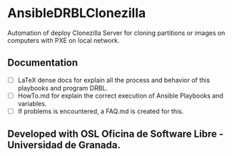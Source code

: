 # AnsibleDRBLClonezilla
Automation of deploy Clonezilla Server for cloning partitions or images on computers with PXE on local network.


## Documentation
- [ ] LaTeX dense docs for explain all the process and behavior of this playbooks and program DRBL.
- [ ] HowTo.md for explain the correct execution of Ansible Playbooks and variables.
- [ ] If problems is encountered, a FAQ.md is created for this.

## Developed with OSL Oficina de Software Libre - Universidad de Granada.
